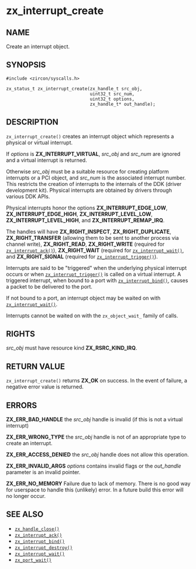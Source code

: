 # zx_interrupt_create

## NAME

<!-- Updated by update-docs-from-abigen, do not edit. -->

Create an interrupt object.

## SYNOPSIS

<!-- Updated by update-docs-from-abigen, do not edit. -->

```
#include <zircon/syscalls.h>

zx_status_t zx_interrupt_create(zx_handle_t src_obj,
                                uint32_t src_num,
                                uint32_t options,
                                zx_handle_t* out_handle);
```

## DESCRIPTION

`zx_interrupt_create()` creates an interrupt object which represents a physical
or virtual interrupt.

If *options* is **ZX_INTERRUPT_VIRTUAL**, *src_obj* and *src_num* are ignored and
a virtual interrupt is returned.

Otherwise *src_obj* must be a suitable resource for creating platform interrupts
or a PCI object, and *src_num* is the associated interrupt number.  This restricts
the creation of interrupts to the internals of the DDK (driver development kit).
Physical interrupts are obtained by drivers through various DDK APIs.

Physical interrupts honor the options **ZX_INTERRUPT_EDGE_LOW**, **ZX_INTERRUPT_EDGE_HIGH**,
**ZX_INTERRUPT_LEVEL_LOW**, **ZX_INTERRUPT_LEVEL_HIGH**, and **ZX_INTERRUPT_REMAP_IRQ**.

The handles will have **ZX_RIGHT_INSPECT**, **ZX_RIGHT_DUPLICATE**, **ZX_RIGHT_TRANSFER**
(allowing them to be sent to another process via channel write), **ZX_RIGHT_READ**,
**ZX_RIGHT_WRITE** (required for [`zx_interrupt_ack()`]), **ZX_RIGHT_WAIT** (required for
[`zx_interrupt_wait()`], and **ZX_RIGHT_SIGNAL** (required for [`zx_interrupt_trigger()`]).

Interrupts are said to be "triggered" when the underlying physical interrupt occurs
or when [`zx_interrupt_trigger()`] is called on a virtual interrupt.  A triggered interrupt,
when bound to a port with [`zx_interrupt_bind()`], causes a packet to be delivered to the port.

If not bound to a port, an interrupt object may be waited on with [`zx_interrupt_wait()`].

Interrupts cannot be waited on with the `zx_object_wait_` family of calls.

## RIGHTS

<!-- Updated by update-docs-from-abigen, do not edit. -->

*src_obj* must have resource kind **ZX_RSRC_KIND_IRQ**.

## RETURN VALUE

`zx_interrupt_create()` returns **ZX_OK** on success. In the event
of failure, a negative error value is returned.

## ERRORS

**ZX_ERR_BAD_HANDLE** the *src_obj* handle is invalid (if this is not a virtual interrupt)

**ZX_ERR_WRONG_TYPE** the *src_obj* handle is not of an appropriate type to create an interrupt.

**ZX_ERR_ACCESS_DENIED** the *src_obj* handle does not allow this operation.

**ZX_ERR_INVALID_ARGS** *options* contains invalid flags or the *out_handle*
parameter is an invalid pointer.

**ZX_ERR_NO_MEMORY**  Failure due to lack of memory.
There is no good way for userspace to handle this (unlikely) error.
In a future build this error will no longer occur.

## SEE ALSO

 - [`zx_handle_close()`]
 - [`zx_interrupt_ack()`]
 - [`zx_interrupt_bind()`]
 - [`zx_interrupt_destroy()`]
 - [`zx_interrupt_wait()`]
 - [`zx_port_wait()`]

<!-- References updated by update-docs-from-abigen, do not edit. -->

[`zx_handle_close()`]: handle_close.md
[`zx_interrupt_ack()`]: interrupt_ack.md
[`zx_interrupt_bind()`]: interrupt_bind.md
[`zx_interrupt_destroy()`]: interrupt_destroy.md
[`zx_interrupt_trigger()`]: interrupt_trigger.md
[`zx_interrupt_wait()`]: interrupt_wait.md
[`zx_port_wait()`]: port_wait.md
